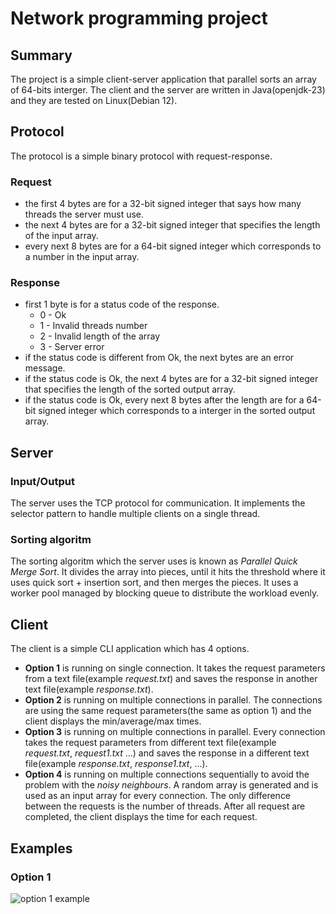 # Network programming project

## Summary

The project is a simple client-server application that parallel sorts an array of 64-bits interger.
The client and the server are written in Java(openjdk-23) and they are tested on Linux(Debian 12).

## Protocol

The protocol is a simple binary protocol with request-response.

### Request

- the first 4 bytes are for a 32-bit signed integer that says how many threads the server must use.
- the next 4 bytes are for a 32-bit signed integer that specifies the length of the input array.
- every next 8 bytes are for a 64-bit signed integer which corresponds to a number in the input array.

### Response

- first 1 byte is for a status code of the response.
  - 0 - Ok
  - 1 - Invalid threads number
  - 2 - Invalid length of the array
  - 3 - Server error
- if the status code is different from Ok, the next bytes are an error message.
- if the status code is Ok, the next 4 bytes are for a 32-bit signed integer that specifies the length of the sorted output array.
- if the status code is Ok, every next 8 bytes after the length are for a 64-bit signed integer which corresponds to a interger in the sorted output array.

## Server

### Input/Output

The server uses the TCP protocol for communication. It implements the selector pattern to handle multiple clients on a single thread.

### Sorting algoritm

The sorting algoritm which the server uses is known as *Parallel Quick Merge Sort*. It divides the array into pieces, until it hits the threshold where it uses quick sort + insertion sort, and then merges the pieces. It uses a worker pool managed by blocking queue to distribute the workload evenly.

## Client

The client is a simple CLI application which has 4 options.

- **Option 1** is running on single connection. It takes the request parameters from a text file(example *request.txt*) and saves the response in another text file(example *response.txt*).
- **Option 2** is running on multiple connections in parallel. The connections are using the same request parameters(the same as option 1) and the client displays the min/average/max times.
- **Option 3** is running on multiple connections in parallel. Every connection takes the request parameters from different text file(example *request.txt*, *request1.txt* ...) and saves the response in a different text file(example *response.txt*, *response1.txt*, ...).
- **Option 4** is running on multiple connections sequentially to avoid the problem with the *noisy neighbours*. A random array is generated and is used as an input array for every connection. The only difference between the requests is the number of threads. After all request are completed, the client displays the time for each request.

## Examples

### Option 1

![option 1 example](http://url/to/img.png)